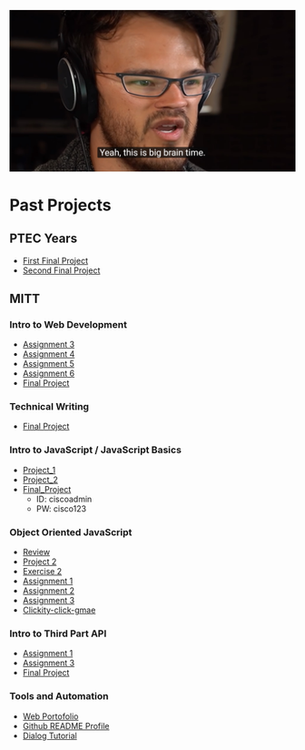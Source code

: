 ![Its Big Brain Time](assets/bigbraintime.jpg "Its Big Brain Time")

# Past Projects

## PTEC Years
- [First Final Project](https://liam-lee-66.github.io/CyberLife-Website-After-edit-Mark-booster-/index.html)
- [Second Final Project](https://liam-lee-66.github.io/MemoryExpress-Website/)

## MITT 
### Intro to Web Development
- [Assignment 3](https://liam-lee-66.github.io/itwd/Lee_Liam_Assignment_3/index.html)
- [Assignment 4](https://liam-lee-66.github.io/itwd/Lee_Liam_Assignment_4/index.html)
- [Assignment 5](https://liam-lee-66.github.io/itwd/Lee_Liam_Assignment_5/index.html)
- [Assignment 6](https://liam-lee-66.github.io/itwd/Lee_Liam_Assignment_6/index.html)
- [Final Project](https://liam-lee-66.github.io/itwd/Final_Project/index.html)

### Technical Writing 
- [Final Project](https://liam-lee-66.github.io/SD160-Techinical-Writing-Skills---Final-Project-Portofolio/)

### Intro to JavaScript / JavaScript Basics
- [Project_1](https://liam-lee-66.github.io/jsb/Project-1/index.html)
- [Project_2](https://liam-lee-66.github.io/jsb/Project-2/index.html)
- [Final_Project](https://liam-lee-66.github.io/jsb/Final-project/index.html)
    - ID: ciscoadmin
    - PW: cisco123

### Object Oriented JavaScript
- [Review](https://liam-lee-66.github.io/oojs/Liam_Lee_oojs_review/index.html)
- [Project 2](https://liam-lee-66.github.io/oojs/Liam_Lee_oojs_project_2/index.html)
- [Exercise 2](https://liam-lee-66.github.io/oojs/Liam_Lee_oojs_exercise_2/index.html)
- [Assignment 1](https://liam-lee-66.github.io/oojs/Liam_Lee_oojs_assignment_1/index.html)
- [Assignment 2](https://liam-lee-66.github.io/oojs/Liam_Lee_oojs_assignment_2/index.html)
- [Assignment 3](https://liam-lee-66.github.io/oojs/Liam_Lee_oojs_assignment_3/index.html)
- [Clickity-click-gmae](https://liam-lee-66.github.io/Clickity-click-gmae/)

### Intro to Third Part API
- [Assignment 1](https://liam-lee-66.github.io/itpa/Liam_Lee_itpa_assignment_1/index.html)
- [Assignment 3](https://liam-lee-66.github.io/itpa/Liam_Lee_itpa_assignment_3/index.html)
- [Final Project](https://liam-lee-66.github.io/itpa/Final_Project/index.html)

### Tools and Automation
- [Web Portofolio]()
- [Github README Profile](https://github.com/Liam-Lee-66/Liam-Lee-66)
- [Dialog Tutorial](https://github.com/Liam-Lee-66/dialogTutorial)

